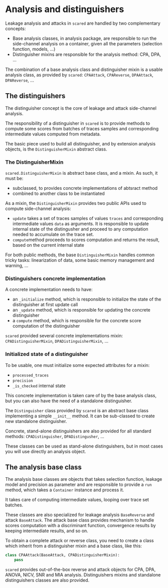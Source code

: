 # Analysis and distinguishers

Leakage analysis and attacks in `scared` are handled by two complementary concepts:

- Base analysis classes, in analysis package, are responsible to run the side-channel analysis on a container, given all the parameters (selection function, models, ...)
- Distinguisher mixins are responsible for the analysis method: CPA, DPA, ...

The combination of a base analysis class and distinguisher mixin is a usable analysis class, as provided by `scared`: `CPAAttack`, `CPAReverse`, `DPAAttack`, `DPAReverse`, ...

## The distinguishers

The distinguisher concept is the core of leakage and attack side-channel analysis.

The responsibility of a distinguisher in `scared` is to provide methods to compute some scores from batches of traces samples and corresponding intermediate values computed from metadata.

The basic piece used to build all distinguisher, and by extension analysis objects, is the `DistinguisherMixin` abstract class.

### The DistinguisherMixin

`scared.DistinguisherMixin` is abstract base class, and a mixin. As such, it must be:

- subclassed, to provides concrete implementations of abtsract method
- combined to another class to be instantiated

As a mixin, the `DistinguisherMixin` provides two public APIs used to compute side-channel analysis:

- `update` takes a set of traces samples of values `traces` and corresponding intermediate values `data` as arguments. It is responsible to update internal state of the distingusher and proceed to any computation needed to accumulate on the trace set.
- `compute`method proceeds to scores computation and returns the result, based on the current internal state

For both public methods, the base `DistinguisherMixin` handles common tricky tasks: linearization of data, some basic memory management and warning, ...

### Distinguishers concrete implementation

A concrete implementation needs to have:

- an `_initialize` method, which is responsible to initialize the state of the distinguisher at first update call
- an `_update` method, which is responsible for updating the concrete distinguisher
- a `compute` method, which is responsible for the concrete score computation of the distinguisher

`scared` provided several concrete implementations mixin: `CPADistinguisherMixin`, `DPADistinguisherMixin`, ...

### Initialized state of a distinguisher

To be usable, one must initialize some expected attributes for a mixin:

- `processed_traces`
- `precision`
- `_is_checked` internal state

This concrete implementation is taken care of by the base analysis class, but you can also have the need of a standalone distinguisher.

The `Distinguisher` class provided by `scared` is an abstract base class implementing a simple `__init__` method. It can be sub-classed to create new standalone distinguisher.

Concrete, stand-alone distinguishers are also provided for all standard methods: `CPADistinguisher`, `DPADistingusher`, ...

These classes can be used as stand-alone distinguishers, but in most cases you will use directly an analysis object.

## The analysis base class

The analysis base classes are objects that takes selection function, leakage model and precision as parameter and are responsible to provide a `run` method, which takes a `Container` instance and process it.

It takes care of computing intermediate values, looping over trace set batches.

These classes are also specialized for leakage analysis `BaseReverse` and attack `BaseAttack`.  The attack base class provides mechanism to handle scores computation with a discriminant function, convergence results by keeping intermediate results, and so on.

To obtain a complete attack or reverse class, you need to create a class which inherit from a distinguisher mixin and a base class, like this:

```python
class CPAAttack(BaseAttack, CPADistinguisherMixin):
    pass
```

`scared` provides out-of-the-box reverse and attack objects for CPA, DPA, ANOVA, NICV, SNR and MIA analysis. Distinguishers mixins and standalone distinguishers classes are also provided.
